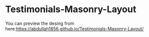 # Testimonials-Masonry-Layout

You can preview the desing from here:https://abdullah1856.github.io/Testimonials-Masonry-Layout/
